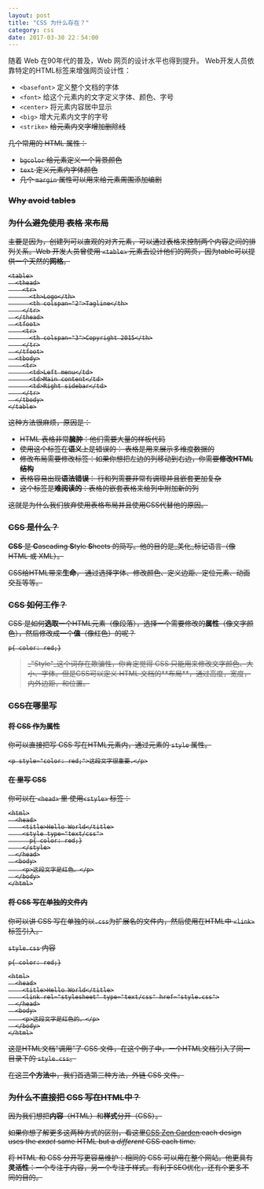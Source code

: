 ```yaml
---
layout: post
title: "CSS 为什么存在？"
category: css
date: 2017-03-30 22：54:00
---
```


随着 Web 在90年代的普及，Web 网页的设计水平也得到提升。 Web开发人员依靠特定的HTML标签来增强网页设计性：

* `<basefont>` 定义整个文档的字体
* `<font>` 给这个元素内的文字定义字体、颜色、字号
* `<center>` 将元素内容居中显示
* `<big>` 增大元素内文字的字号
* `<strike>` <strike> 给元素内文字增加删除线 <strike>

几个常用的 HTML 属性：

* `bgcolor` 给元素定义一个背景颜色
* `text` 定义元素内字体颜色
* 几个 `margin` 属性可以用来给元素周围添加编剧

### Why avoid tables

### 为什么避免使用 表格 来布局

主要是因为，创建列可以直观的对齐元素，可以通过表格来控制两个内容之间的排列关系。Web 开发人员曾使用 `<table>` 元素去设计他们的网页，因为table可以提供一个天然的**网格**。

```
<table>
  <thead>
    <tr>
      <th>Logo</th>
      <th colspan="2">Tagline</th>
    </tr>
  </thead>
  <tfoot>
    <tr>
      <th colspan="3">Copyright 2015</th>
    </tr>
  </tfoot>
  <tbody>
    <tr>
      <td>Left menu</td>
      <td>Main content</td>
      <td>Right sidebar</td>
    </tr>
  </tbody>
</table>
```

这种方法很麻烦，原因是：

* HTML 表格非常**臃肿**：他们需要大量的样板代码
* 使用这个标签在**语义**上是错误的： 表格是用来展示多维度数据的
* 修改布局需要修改标签：如果你想把左边的列移动到右边，你需要**修改HTML结构**
* 表格容易出现**语法错误**： 行和列需要非常有调理并且嵌套更加复杂
* 这个标签是**难阅读的**：表格的嵌套表格来给列中附加新的列

这就是为什么我们放弃使用表格布局并且使用CSS代替他的原因。

### CSS 是什么？

**CSS** 是 **C**ascading **S**tyle **S**heets 的简写。他的目的是_美化_标记语言（像 HTML 或 XML）。

CSS给HTML带来**生命**， 通过选择字体、修改颜色、定义边距、定位元素、动画交互等等。

### CSS 如何工作？

CSS 是如何**选取**一个HTML元素（像段落），选择一个需要修改的**属性**（像文字颜色），然后修改成一个**值**（像红色）的呢？

```
p{ color: red;}
```

<blockquote>
_"Style"_这个词存在欺骗性，你肯定觉得 CSS 只能用来修改文字颜色、大小、字体。但是CSS可以定义 HTML 文档的**布局**，通过高度，宽度，内外边距，和位置。
</blockquote>

### CSS在哪里写

#### 将 CSS 作为属性

你可以直接把写 CSS 写在HTML元素内，通过元素的 `style` 属性。

```
<p style="color: red;">这段文字很重要.</p>
```

#### 在 <head> 里写 CSS

你可以在 `<head>` 里 使用`<style>` 标签：

```
<html>
  <head>
    <title>Hello World</title>
    <style type="text/css">
      p{ color: red;}
    </style>
  </head>
  <body>
    <p>这段文字是红色。</p>
  </body>
</html>
```

#### 将 CSS 写在单独的文件内

你可以讲 CSS 写在单独的以`.css`为扩展名的文件内，然后使用在HTML中 `<link>` 标签引入。

`style.css` 内容
```
p{ color: red;}
```

```
<html>
  <head>
    <title>Hello World</title>
    <link rel="stylesheet" type="text/css" href="style.css">
  </head>
  <body>
    <p>这段文字是红色的。</p>
  </body>
</html>
```

这是HTML文档“调用”了 CSS 文件，在这个例子中，一个HTML文档引入了同一目录下的 `style.css`。

在这**三个方法**中，我们首选第三种方法，外链 CSS 文件。

### 为什么不直接把 CSS 写在HTML中？

因为我们想把**内容**（HTML）和**样式**分开（CSS）。

如果你想了解更多这两种方式的区别，看这里[CSS Zen Garden](http://www.csszengarden.com/):each design uses the _exact_ same HTML but a _different_ CSS each time.

将 HTML 和 CSS 分开写更容易维护：相同的 CSS 可以用在整个网站。他更具有**灵活性**：一个专注于内容，另一个专注于样式。有利于SEO优化，还有个更多不同的目的。